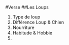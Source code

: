 #Verse 
##Les Loups

1. Type de loup
2. Différence Loup & Chien
3. Nourriture
4. Habitude & Hobbie
5. 








